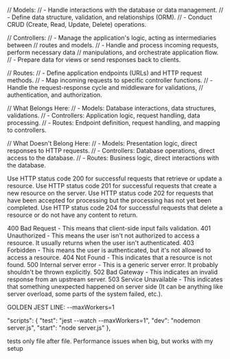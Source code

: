 // Models:
// - Handle interactions with the database or data management.
// - Define data structure, validation, and relationships (ORM).
// - Conduct CRUD (Create, Read, Update, Delete) operations.

// Controllers:
// - Manage the application's logic, acting as intermediaries between
// routes and models.
// - Handle and process incoming requests, perform necessary data
// manipulations, and orchestrate application flow.
// - Prepare data for views or send responses back to clients.

// Routes:
// - Define application endpoints (URLs) and HTTP request methods.
// - Map incoming requests to specific controller functions.
// - Handle the request-response cycle and middleware for validations,
// authentication, and authorization.

// What Belongs Here:
// - Models: Database interactions, data structures, validations.
// - Controllers: Application logic, request handling, data processing.
// - Routes: Endpoint definition, request handling, and mapping to controllers.

// What Doesn't Belong Here:
// - Models: Presentation logic, direct responses to HTTP requests.
// - Controllers: Database operations, direct access to the database.
// - Routes: Business logic, direct interactions with the database.

Use HTTP status code 200 for successful requests that retrieve or update a resource.
Use HTTP status code 201 for successful requests that create a new resource on the server.
Use HTTP status code 202 for requests that have been accepted for processing but the processing has not yet been completed.
Use HTTP status code 204 for successful requests that delete a resource or do not have any content to return.

400 Bad Request - This means that client-side input fails validation.
401 Unauthorized - This means the user isn't not authorized to access a resource. It usually returns when the user isn't authenticated.
403 Forbidden - This means the user is authenticated, but it's not allowed to access a resource.
404 Not Found - This indicates that a resource is not found.
500 Internal server error - This is a generic server error. It probably shouldn't be thrown explicitly.
502 Bad Gateway - This indicates an invalid response from an upstream server.
503 Service Unavailable - This indicates that something unexpected happened on server side (It can be anything like server overload, some parts of the system failed, etc.).

GOLDEN JEST LINE: --maxWorkers=1

"scripts": {
"test": "jest --watch --maxWorkers=1",
"dev": "nodemon server.js",
"start": "node server.js"
},

tests only file after file. Performance issues when big, but works with my setup
